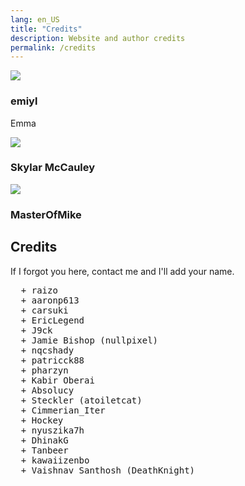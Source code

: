 ```yaml
---
lang: en_US
title: "Credits"
description: Website and author credits
permalink: /credits
---
```


<link rel="stylesheet" href="https://use.fontawesome.com/releases/v5.6.1/css/all.css">

<div>
  <div class="credits">
    <div class="user">
      <img src="https://github.com/emiyl.png">
    </div>
    <div class="user">
      <h3>emiyl</h3>
      <p>Emma</p>
      <a class="social-icon" href="https://twitter.com/emiyl0" target="_blank">
        <i class="fab fa-twitter"></i>
      </a>
      <a class="social-icon" href="https://github.com/emiyl" target="_blank">
        <i class="fab fa-github"></i>
      </a>
    </div>
  </div>
</div>

<div>
  <div class="credits">
    <div class="user">
      <img src="https://github.com/The-Hacker894.png">
    </div>
    <div class="user">
      <h3>Skylar McCauley</h3>
      <a class="social-icon" href="https://twitter.com/TheHacker894" target="_blank">
        <i class="fab fa-twitter"></i>
      </a>
      <a class="social-icon" href="https://github.com/The-Hacker894" target="_blank">
        <i class="fab fa-github"></i>
      </a>
    </div>
  </div>
</div>

<div>
  <div class="credits">
    <div class="user">
      <img src="https://github.com/TheMasterOfMike.png">
    </div>
    <div class="user">
      <h3>MasterOfMike</h3>
      <a class="social-icon" href="https://twitter.com/TheNameOfMike" target="_blank">
        <i class="fab fa-twitter"></i>
      </a>
      <a class="social-icon" href="https://github.com/TheMasterOfMike" target="_blank">
        <i class="fab fa-github"></i>
      </a>
    </div>
  </div>
</div>

## Credits

If I forgot you here, contact me and I'll add your name.

<pre>
  + raizo
  + aaronp613
  + carsuki
  + EricLegend
  + J9ck
  + Jamie Bishop (nullpixel)
  + nqcshady
  + patricck88
  + pharzyn
  + Kabir Oberai
  + Absolucy
  + Steckler (atoiletcat)
  + Cimmerian_Iter
  + Hockey
  + nyuszika7h
  + DhinakG
  + Tanbeer
  + kawaiizenbo
  + Vaishnav Santhosh (DeathKnight)

</pre>
